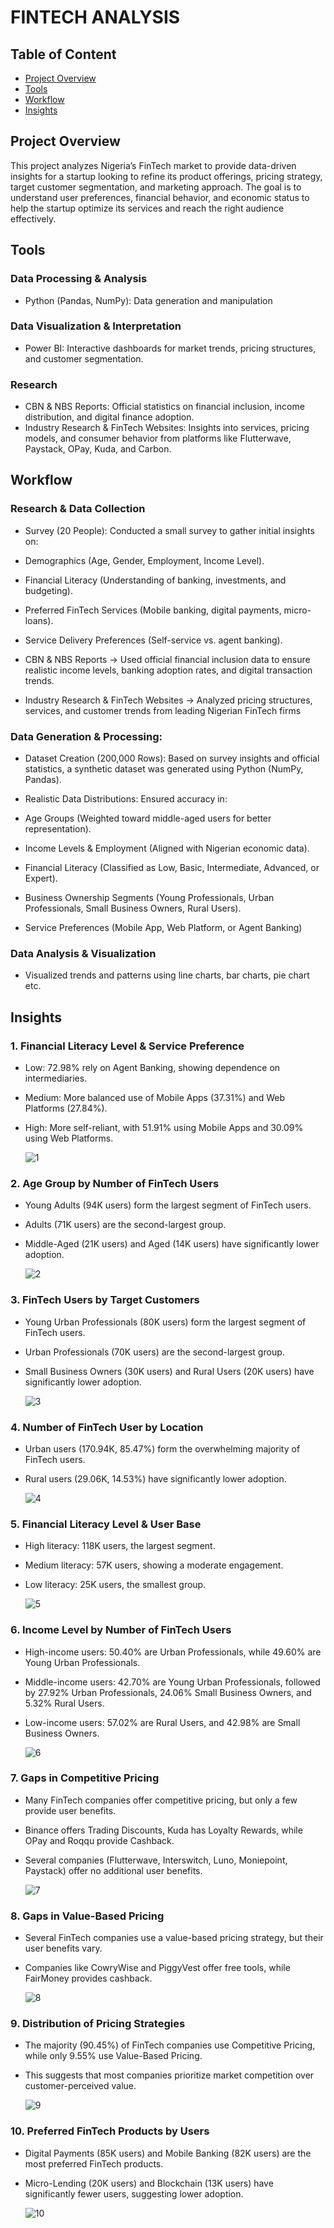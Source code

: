 # FINTECH ANALYSIS

## Table of Content
- [Project Overview](#Project-Overview)
- [Tools](#Tools)
- [Workflow](#Workflow)
- [Insights](#Insights)

## Project Overview
This project analyzes Nigeria’s FinTech market to provide data-driven insights for a startup looking to refine its product offerings, pricing strategy, target customer segmentation, and marketing approach. The goal is to understand user preferences, financial behavior, and economic status to help the startup optimize its services and reach the right audience effectively.

## Tools
### Data Processing & Analysis
- Python (Pandas, NumPy): Data generation and manipulation

### Data Visualization & Interpretation
- Power BI: Interactive dashboards for market trends, pricing structures, and customer segmentation.

### Research
- CBN & NBS Reports: Official statistics on financial inclusion, income distribution, and digital finance adoption.
- Industry Research & FinTech Websites: Insights into services, pricing models, and consumer behavior from platforms like Flutterwave, Paystack, OPay, Kuda, and Carbon.

## Workflow
### Research & Data Collection
- Survey (20 People): Conducted a small survey to gather initial insights on:
 - Demographics (Age, Gender, Employment, Income Level).
 - Financial Literacy (Understanding of banking, investments, and budgeting).
 - Preferred FinTech Services (Mobile banking, digital payments, micro-loans).
 - Service Delivery Preferences (Self-service vs. agent banking).

- CBN & NBS Reports → Used official financial inclusion data to ensure realistic income levels, banking adoption rates, and digital transaction trends.

- Industry Research & FinTech Websites → Analyzed pricing structures, services, and customer trends from leading Nigerian FinTech firms

### Data Generation & Processing:
- Dataset Creation (200,000 Rows): Based on survey insights and official statistics, a synthetic dataset was generated using Python (NumPy, Pandas).

- Realistic Data Distributions: Ensured accuracy in:
 - Age Groups (Weighted toward middle-aged users for better representation).
 - Income Levels & Employment (Aligned with Nigerian economic data).
 - Financial Literacy (Classified as Low, Basic, Intermediate, Advanced, or Expert).
 - Business Ownership Segments (Young Professionals, Urban Professionals, Small Business Owners, Rural Users).
 - Service Preferences (Mobile App, Web Platform, or Agent Banking)

### Data Analysis & Visualization
- Visualized trends and patterns using line charts, bar charts, pie chart etc.

## Insights
### 1. Financial Literacy Level & Service Preference
- Low: 72.98% rely on Agent Banking, showing dependence on intermediaries.
- Medium: More balanced use of Mobile Apps (37.31%) and Web Platforms (27.84%).
- High: More self-reliant, with 51.91% using Mobile Apps and 30.09% using Web Platforms.

  ![1](https://github.com/user-attachments/assets/1e2d587b-4717-4287-8e2a-1ce9a12005c0)

### 2. Age Group by Number of FinTech Users
- Young Adults (94K users) form the largest segment of FinTech users.
- Adults (71K users) are the second-largest group.
- Middle-Aged (21K users) and Aged (14K users) have significantly lower adoption.

  ![2](https://github.com/user-attachments/assets/b2aa1798-5fb1-4096-a9a4-93dfe7c16779)

### 3. FinTech Users by Target Customers
- Young Urban Professionals (80K users) form the largest segment of FinTech users.
- Urban Professionals (70K users) are the second-largest group.
- Small Business Owners (30K users) and Rural Users (20K users) have significantly lower adoption.

  ![3](https://github.com/user-attachments/assets/9ae15cb5-21e0-45a1-94f3-6f7ebb2afc02)

### 4. Number of FinTech User by Location
- Urban users (170.94K, 85.47%) form the overwhelming majority of FinTech users.
- Rural users (29.06K, 14.53%) have significantly lower adoption.

  ![4](https://github.com/user-attachments/assets/234c28d8-e02f-4f52-9169-9f081049ed97)

### 5. Financial Literacy Level & User Base
- High literacy: 118K users, the largest segment.
- Medium literacy: 57K users, showing a moderate engagement.
- Low literacy: 25K users, the smallest group.

  ![5](https://github.com/user-attachments/assets/d9b6b757-dc7a-40aa-829c-27ee37d149a4)

### 6. Income Level by Number of FinTech Users
- High-income users: 50.40% are Urban Professionals, while 49.60% are Young Urban Professionals.
- Middle-income users: 42.70% are Young Urban Professionals, followed by 27.92% Urban Professionals, 24.06% Small Business Owners, and 5.32% Rural Users.
- Low-income users: 57.02% are Rural Users, and 42.98% are Small Business Owners.

  ![6](https://github.com/user-attachments/assets/1bab4002-d0f1-4506-9a23-e3c566917c23)

### 7. Gaps in Competitive Pricing
- Many FinTech companies offer competitive pricing, but only a few provide user benefits.
- Binance offers Trading Discounts, Kuda has Loyalty Rewards, while OPay and Roqqu provide Cashback.
- Several companies (Flutterwave, Interswitch, Luno, Moniepoint, Paystack) offer no additional user benefits.

  ![7](https://github.com/user-attachments/assets/5006ecca-3bfd-4bc3-90c8-4566e2862a4b)

### 8. Gaps in Value-Based Pricing
- Several FinTech companies use a value-based pricing strategy, but their user benefits vary.
- Companies like CowryWise and PiggyVest offer free tools, while FairMoney provides cashback.

  ![8](https://github.com/user-attachments/assets/0857a3e0-4654-4655-98a7-193fd912557b)

### 9. Distribution of Pricing Strategies
- The majority (90.45%) of FinTech companies use Competitive Pricing, while only 9.55% use Value-Based Pricing.
- This suggests that most companies prioritize market competition over customer-perceived value.

  ![9](https://github.com/user-attachments/assets/1d475435-25a9-41b6-b593-fc9f7c97c070)

### 10. Preferred FinTech Products by Users
- Digital Payments (85K users) and Mobile Banking (82K users) are the most preferred FinTech products.
- Micro-Lending (20K users) and Blockchain (13K users) have significantly fewer users, suggesting lower adoption.

  ![10](https://github.com/user-attachments/assets/0e6d76fa-65c4-411f-9a10-17a955c9abff)
